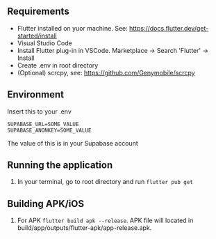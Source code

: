 ## Requirements
- Flutter installed on yuor machine. See: https://docs.flutter.dev/get-started/install
- Visual Studio Code
- Install Flutter plug-in in VSCode. Marketplace -> Search 'Flutter' -> Install
- Create .env in root directory
- (Optional) scrcpy, see: https://github.com/Genymobile/scrcpy

## Environment
Insert this to your .env
```
SUPABASE_URL=SOME_VALUE
SUPABASE_ANONKEY=SOME_VALUE
```

The value of this is in your Supabase account

## Running the application
1. In your terminal, go to root directory and run ``` flutter pub get ```

## Building APK/iOS
1. For APK ``` flutter build apk --release ```. APK file will located in build/app/outputs/flutter-apk/app-release.apk.